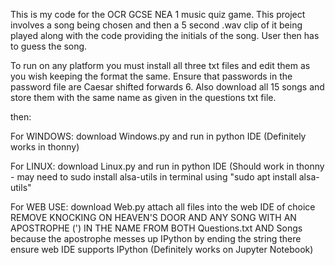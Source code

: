 This is my code for the OCR GCSE NEA 1 music quiz game.
This project involves a song being chosen and then a 5 second .wav clip of it being played along with the code providing the initials of the song. User then has to guess the song.

To run on any platform you must install all three txt files and edit them as you wish keeping the format the same. Ensure that passwords in the password file are Caesar shifted forwards 6.
Also download all 15 songs and store them with the same name as given in the questions txt file.

then:

For WINDOWS:
download Windows.py and run in python IDE (Definitely works in thonny)

For LINUX:
download Linux.py and run in python IDE (Should work in thonny - may need to sudo install alsa-utils in terminal using "sudo apt install alsa-utils"

For WEB USE:
download Web.py
attach all files into the web IDE of choice
REMOVE KNOCKING ON HEAVEN'S DOOR AND ANY SONG WITH AN APOSTROPHE (') IN THE NAME FROM BOTH Questions.txt AND Songs because the apostrophe messes up IPython by ending the string there
ensure web IDE supports IPython (Definitely works on Jupyter Notebook)
